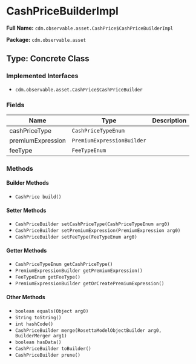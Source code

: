 # CashPriceBuilderImpl

**Full Name:** `cdm.observable.asset.CashPrice$CashPriceBuilderImpl`

**Package:** `cdm.observable.asset`

## Type: Concrete Class

### Implemented Interfaces

- `cdm.observable.asset.CashPrice$CashPriceBuilder`

### Fields

| Name | Type | Description |
|------|------|-------------|
| cashPriceType | `CashPriceTypeEnum` |  |
| premiumExpression | `PremiumExpressionBuilder` |  |
| feeType | `FeeTypeEnum` |  |

### Methods

#### Builder Methods

- `CashPrice build()`

#### Setter Methods

- `CashPriceBuilder setCashPriceType(CashPriceTypeEnum arg0)`
- `CashPriceBuilder setPremiumExpression(PremiumExpression arg0)`
- `CashPriceBuilder setFeeType(FeeTypeEnum arg0)`

#### Getter Methods

- `CashPriceTypeEnum getCashPriceType()`
- `PremiumExpressionBuilder getPremiumExpression()`
- `FeeTypeEnum getFeeType()`
- `PremiumExpressionBuilder getOrCreatePremiumExpression()`

#### Other Methods

- `boolean equals(Object arg0)`
- `String toString()`
- `int hashCode()`
- `CashPriceBuilder merge(RosettaModelObjectBuilder arg0, BuilderMerger arg1)`
- `boolean hasData()`
- `CashPriceBuilder toBuilder()`
- `CashPriceBuilder prune()`

